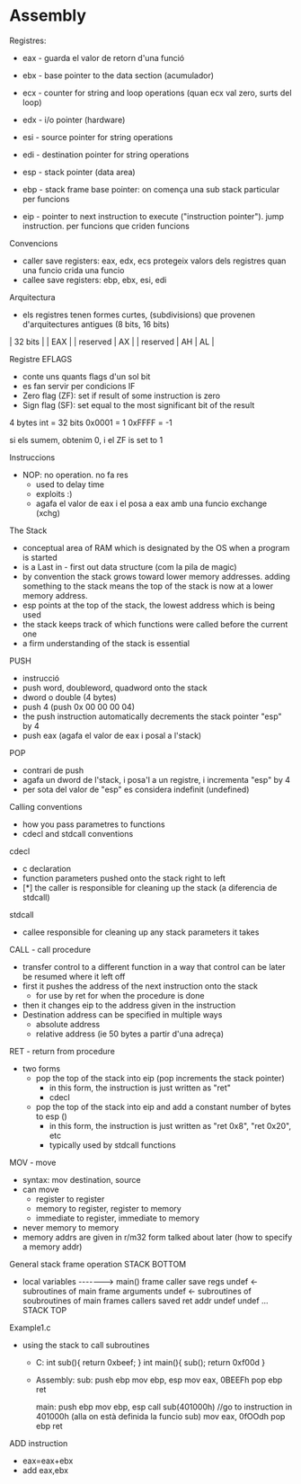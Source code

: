 # Assembly

Registres:
  * eax - guarda el valor de retorn d'una funció
  * ebx - base pointer to the data section (acumulador)
  * ecx - counter for string and loop operations (quan ecx val zero, surts del loop)
  * edx - i/o pointer (hardware)

  * esi - source pointer for string operations
  * edi - destination pointer for string operations
  * esp - stack pointer (data area)
  * ebp - stack frame base pointer: on comença una sub stack particular per funcions
  * eip - pointer to next instruction to execute ("instruction pointer"). jump instruction. per funcions que criden funcions

Convencions
  * caller save registers:
    eax, edx, ecs
    protegeix valors dels registres quan una funcio crida una funcio
  * callee save registers:
    ebp, ebx, esi, edi

Arquitectura
  * els registres tenen formes curtes, (subdivisions) que provenen d'arquitectures antigues (8 bits, 16 bits)

  |       32 bits      |
  |         EAX        |
  | reserved |    AX   |
  | reserved | AH | AL |

Registre EFLAGS
  * conte uns quants flags d'un sol bit
  * es fan servir per condicions IF
  * Zero flag (ZF): set if result of some instruction is zero
  * Sign flag (SF): set equal to the most significant bit of the result

  4 bytes int = 32 bits
  0x0001 =  1
  0xFFFF = -1

  si els sumem, obtenim 0, i el ZF is set to 1

Instruccions
  * NOP: no operation. no fa res
    - used to delay time
    - exploits :)
    - agafa el valor de eax i el posa a eax amb una funcio exchange (xchg)

The Stack
  * conceptual area of RAM which is designated by the OS when a program is started
  * is a Last in - first out data structure (com la pila de magic)
  * by convention the stack grows toward lower memory addresses. adding something to the stack means the top of the stack is now at a lower memory address.
  * esp points at the top of the stack, the lowest address which is being used
  * the stack keeps track of which functions were called before the current one
  * a firm understanding of the stack is essential

PUSH
  * instrucció
  * push word, doubleword, quadword onto the stack
  * dword o double (4 bytes)
  * push 4 (push 0x  00 00 00 04)
  * the push instruction automatically decrements the stack pointer "esp" by 4
  * push eax (agafa el valor de eax i posal a l'stack)

POP
  * contrari de push
  * agafa un dword de l'stack, i posa'l a un registre, i incrementa "esp" by 4
  * per sota del valor de "esp" es considera indefinit (undefined)

Calling conventions
  * how you pass parametres to functions
  * cdecl and stdcall conventions

cdecl
  * c declaration
  * function parameters pushed onto the stack right to left
  * [*] the caller is responsible for cleaning up the stack (a diferencia de stdcall)

stdcall
  * callee responsible for cleaning up any stack parameters it takes

CALL - call procedure
  * transfer control to a different function in a way that control can be later be resumed where it left off
  * first it pushes the address of the next instruction onto the stack
    - for use by ret for when the procedure is done
  * then it changes eip to the address given in the instruction
  * Destination address can be specified in multiple ways
    - absolute address
    - relative address (ie 50 bytes a partir d'una adreça)

RET - return from procedure
  * two forms
    - pop the top of the stack into eip (pop increments the stack pointer)
      * in this form, the instruction is just written as "ret"
      * cdecl
    - pop the top of the stack into eip and add a constant number of bytes to esp ()
      * in this form, the instruction is just written as "ret 0x8", "ret 0x20", etc
      * typically used by stdcall functions

MOV - move
  * syntax: mov destination, source
  * can move
    - register to register
    - memory to register, register to memory
    - immediate to register, immediate to memory
  * never memory to memory
  * memory addrs are given in r/m32 form talked about later (how to specify a memory addr)

General stack frame operation
                             STACK BOTTOM
  * local variables -------> main() frame
    caller save regs         undef <- subroutines of main frame
    arguments                undef <- subroutines of soubroutines of main frames
    callers saved ret addr   undef
                             undef
                             ...
                             STACK TOP

Example1.c
  * using the stack to call subroutines

    - C:
      int sub(){
        return 0xbeef;
      }
      int main(){
        sub();
        return 0xf00d
      }

    - Assembly:
      sub:
        push ebp
        mov ebp, esp
        mov eax, 0BEEFh
        pop ebp
        ret

      main:
      push ebp
      mov ebp, esp
      call sub(401000h) //go to instruction in 401000h (alla on està definida la funcio sub)
      mov eax, 0fOOdh
      pop ebp
      ret

ADD instruction
  * eax=eax+ebx
  * add eax,ebx

